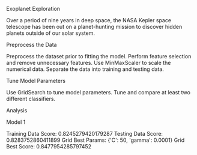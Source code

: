 Exoplanet Exploration

Over a period of nine years in deep space, the NASA Kepler space telescope has been out on a planet-hunting mission to discover hidden planets outside of our solar system.

Preprocess the Data

Preprocess the dataset prior to fitting the model.
Perform feature selection and remove unnecessary features.
Use MinMaxScaler to scale the numerical data.
Separate the data into training and testing data.


Tune Model Parameters

Use GridSearch to tune model parameters.
Tune and compare at least two different classifiers.

Analysis

Model 1

Training Data Score: 0.8245279420179287
Testing Data Score: 0.8283752860411899
Grid Best Params: {'C': 50, 'gamma': 0.0001}
Grid Best Score: 0.8477954285797452
